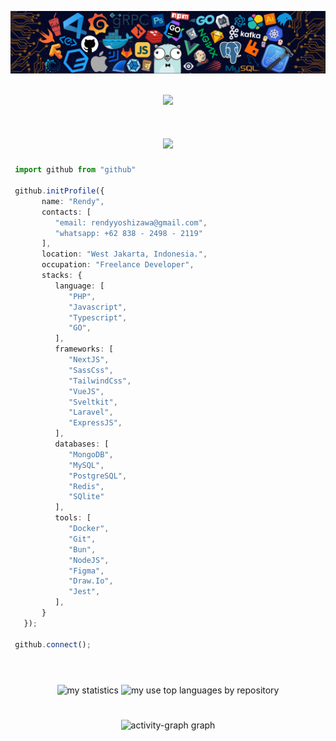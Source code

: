 ![](/header_.png)

</br>
<div align="center" >
<a href="https://u8views.com/github/rendy278"><img src="https://u8views.com/api/v1/github/profiles/114122187/views/day-week-month-total-count.svg"></a>
</div>

#
<h1 align="center">
    <img src="https://readme-typing-svg.herokuapp.com/?font=Righteous&size=35&center=true&vCenter=true&width=500&height=70&duration=4000&lines=Hi+There!+👋;+I'm+Rendy!;+I'm+Fullstack+Web+Developer!;" />
</h1>


```typescript
 import github from "github"
 
 github.initProfile({
       name: "Rendy",
       contacts: [
          "email: rendyyoshizawa@gmail.com",
          "whatsapp: +62 838 - 2498 - 2119"
       ],
       location: "West Jakarta, Indonesia.",
       occupation: "Freelance Developer",
       stacks: {
          language: [
             "PHP",
             "Javascript",
             "Typescript",
             "GO",
          ],
          frameworks: [
             "NextJS",
             "SassCss",
             "TailwindCss",
             "VueJS",
             "Sveltkit",
             "Laravel",
             "ExpressJS",
          ],
          databases: [
             "MongoDB",
             "MySQL",
             "PostgreSQL",
             "Redis",
             "SQlite"
          ],
          tools: [
             "Docker",
             "Git",
             "Bun",
             "NodeJS",
             "Figma",
             "Draw.Io",
             "Jest",
          ],
       }
   });
 
 github.connect();
```

#
</br>
<div align="center">
<img  
    alt="my statistics" 
    src="https://github-readme-stats.vercel.app/api?username=rendy278&show_icons=true&theme=github_dark"
    height=160
    />
  <img
    alt="my use top languages by repository"
    src="https://github-readme-stats.vercel.app/api/top-langs/?username=rendy278&layout=compact&card_width=400&hide=Jupyter%20Notebook,HTML,CSS&theme=github_dark"
    height=160
  />
</div>

#

<div align="center">
 <img src="https://github-readme-activity-graph.vercel.app/graph?username=rendy278&radius=16&theme=react&area=true&order=5" height="300" alt="activity-graph graph"  />
 </div>

 

